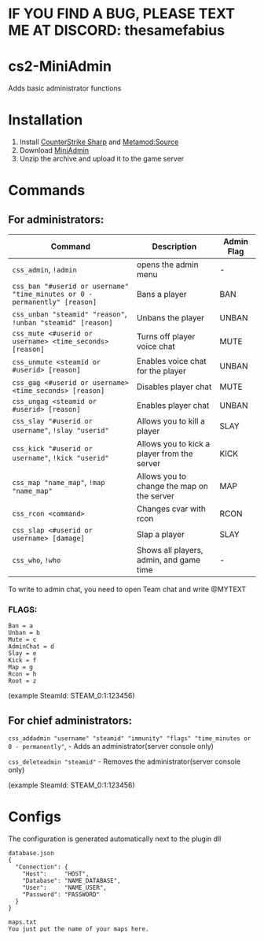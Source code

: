 # IF YOU FIND A BUG, PLEASE TEXT ME AT DISCORD: thesamefabius

# cs2-MiniAdmin
Adds basic administrator functions

# Installation
1. Install [CounterStrike Sharp](https://github.com/roflmuffin/CounterStrikeSharp) and [Metamod:Source](https://www.sourcemm.net/downloads.php/?branch=master)
3. Download [MiniAdmin](https://github.com/partiusfabaa/cs2-MiniAdmin/releases/tag/v1.0.0)
4. Unzip the archive and upload it to the game server

# Commands
## For administrators:
| Command | Description | Admin Flag |
|---------|-------------|------------|
| `css_admin`, `!admin` | opens the admin menu | - |
| `css_ban "#userid or username" "time_minutes or 0 - permanently" [reason]` | Bans a player | BAN |
| `css_unban "steamid" "reason"`, `!unban "steamid" [reason]` | Unbans the player | UNBAN |
| `css_mute <#userid or username> <time_seconds> [reason]` | Turns off player voice chat | MUTE |
| `css_unmute <steamid or #userid> [reason]` | Enables voice chat for the player | UNBAN |
| `css_gag <#userid or username> <time_seconds> [reason]` | Disables player chat | MUTE |
| `css_ungag <steamid or #userid> [reason]` | Enables player chat | UNBAN |
| `css_slay "#userid or username"`, `!slay "userid"` | Allows you to kill a player | SLAY |
| `css_kick "#userid or username"`, `!kick "userid"` | Allows you to kick a player from the server | KICK |
| `css_map "name_map"`, `!map "name_map"` | Allows you to change the map on the server | MAP  |
| `css_rcon <command>` | Changes cvar with rcon | RCON |
| `css_slap <#userid or username> [damage]` | Slap a player | SLAY |
| `css_who`, `!who` | Shows all players, admin, and game time | - |

To write to admin chat, you need to open Team chat and write @MYTEXT

### FLAGS:
    Ban = a
    Unban = b
    Mute = c
    AdminChat = d
    Slay = e
    Kick = f
    Map = g
    Rcon = h
    Root = z

(example SteamId: STEAM_0:1:123456)

## For chief administrators:
`css_addadmin "username" "steamid" "immunity" "flags" "time_minutes or 0 - permanently"`, - Adds an administrator(server console only)

`css_deleteadmin "steamid"` - Removes the administrator(server console only) 

(example SteamId: STEAM_0:1:123456)

# Configs
The configuration is generated automatically next to the plugin dll
```
database.json
{
  "Connection": {
    "Host": 	"HOST",
    "Database": "NAME_DATABASE",
    "User": 	"NAME_USER",
    "Password": "PASSWORD"
  }
}

maps.txt
You just put the name of your maps here.
```
